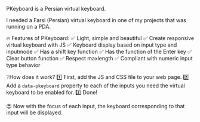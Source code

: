 PKeyboard is a Persian virtual keyboard.

I needed a Farsi (Persian) virtual keyboard in one of my projects that was running on a PDA.

🔥 Features of PKeyboard:
  ✅ Light, simple and beautiful
  ✅ Create responsive virtual keyboard with JS
  ✅ Keyboard display based on input type and inputmode
  ✅ Has a shift key function
  ✅ Has the function of the Enter key
  ✅ Clear button function
  ✅ Respect maxlength
  ✅ Compliant with numeric input type behavior


❔How does it work?
1️⃣ First, add the JS and CSS file to your web page.
2️⃣ Add a `data-pkeyboard` property to each of the inputs you need the virtual keyboard to be enabled for.
3️⃣ Done!

😍 Now with the focus of each input, the keyboard corresponding to that input will be displayed.
